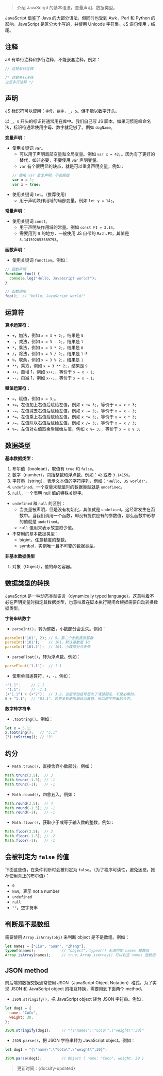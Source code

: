 > 介绍 JavaScript 的基本语法，变量声明，数据类型。

JavaScript 借鉴了 Java 的大部分语法，但同时也受到 Awk，Perl 和 Python 的影响。JavaScript 是区分大小写的，并使用 Unicode 字符集。JS 语句使用 `;` 结尾。

## 注释

JS 有单行注释和多行注释，不能嵌套注释。例如：

 ```js
// 这是单行注释

/* 这是多行注释
这是多行注释 */
 ```

## 声明

JS 标识符可以使用：`字母`，`数字`，`_`，`$`。但不能以数字开头。

以 `_`，`$` 开头的标识符通常用在库中。我们自己写 JS 脚本，如果习惯驼峰命名法，标识符通常使用字母、数字就足够了。例如 `dogName`。

**变量声明**：

* 使用关键词 `var`。
  * 可以用于声明局部变量和全局变量。例如 `var x = 42;`。因为有了更好的替代，如非必要，不要使用 `var` 声明变量。
  * `var` 有个很明显的缺点，就是可以重复声明变量，例如：
  ```js
  // 使用 var 重复声明，不会报错
  var x = 1;
  var x = true;
  ```
* 使用关键词 `let`。（推荐使用）
  * 用于声明块作用域的局部变量。例如 `let y = 14;`。

**常量声明**：

* 使用关键词 `const`。
  * 用于声明块作用域的常量。例如 `const PI = 3.14`。
  * 需要用到 π 的地方，一般使用 JS 自带的 `Math.PI`，其值是 `3.141592653589793`。

**函数声明**：

* 使用关键词 `function`。例如：

```js
// 函数声明
function foo() {
  console.log("Hello, JavaScript world!");
}

// 函数调用
foo();  // "Hello, JavaScript world!"
```

## 运算符

**算术运算符**：

* `+`，加法，例如 `x = 3 + 2;`，结果是 `5`
* `-`，减法，例如 `x = 3 - 2;`，结果是 `1`
* `*`，乘法，例如 `x = 3 * 2;`，结果是 `6`
* `/`，除法，例如 `x = 3 / 2;`，结果是 `1.5`
* `%`，取余，例如 `x = 3 % 2;`，结果是 `1`
* `**`，乘方，例如 `x = 3 ** 2;`，结果是 `9`
* `++`，自增 1，例如 `x++;`，等价于 `x = x + 1;`
* `--`，自减 1，例如 `x--;`，等价于 `x = x - 1;`

**赋值运算符**：

* `=`，赋值，例如 `x = 3;`。
* `+=`，左值加上右值后赋给左值，例如 `x += 3;`，等价于 `x = x + 3;`
* `-=`，左值减去右值后赋给左值，例如 `x -= 3;`，等价于 `x = x - 3;`
* `*=`，左值乘上右值后赋给左值，例如 `x *= 3;`，等价于 `x = x * 3;`
* `/=`，左值除以右值后赋给左值，例如 `x /= 3;`，等价于 `x = x / 3;`
* `%=`，左值对右值取余后赋给左值，例如 `x %= 3;`，等价于 `x = x % 3;`

## 数据类型

**基本数据类型**：

1. 布尔值（boolean），取值有 `true` 和 `false`。
2. 数字（number），包括整数和浮点数，例如：`42` 或者 `3.14159`。
3. 字符串（string），表示文本值的字符序列，例如：`"Hello, JS world!"`。
4. `undefined`，一个变量未赋值时的数据类型就是 `undefined`。
5. `null`，一个表明 null 值的特殊关键字。

* `undefined` 和 `null` 的区别：
  * 当变量被声明，但是没有初始化，其值就是 `undefined`。这经常发生在函数中。当我们调用一个函数，却没有提供应有的参数值，那么函数中形参的值就是 `undefined`。
  * `null` 值用来表示故意缺少值。
* 不常用的基本数据类型：
  * bigint，任意精度的整数。
  * symbol，实例唯一且不可变的数据类型。

**非基本数据类型**

1. 对象（Object），值的命名容器。

## 数据类型的转换

JavaScript 是一种动态类型语言（dynamically typed language）。这意味着不必在声明变量时指定其数据类型，也意味着在脚本执行期间会根据需要自动转换数据类型。

**字符串转数字**

* `parseInt()`，转为整数，小数部分会丢失。例如：

```js
parseInt('101', 2); // 5。第二个参数表示基数
parseInt('101');    // 101。默认基数是 10
parseInt('101.2');  // 101。小数部分会丢失
```

* `parseFloat()`，转为浮点数。例如：

```js
parseFloat('1.1');  // 1.1
```

* 使用单目运算符，`+`，`-`。例如：

```js
+"1.1";     // 1.1
-"1.1";     // -1.1
(+"1.1") + (+"2");  // 3.2。这里添加括号是为了清楚起见，不是必需的。
0 + "1.1";  // "01.1"。这里没有使用单目运算符，所以是字符串的合并。
```

**数字转字符串**

* `.toString()`。例如：

```js
let x = 5.1;
x.toString();   // "5.1"
(3).toString(); // "3"
```

## 约分

* `Math.trunc()`，直接舍弃小数部分。例如：

```js
Math.trunc(3.5);  // 3
Math.trunc(-1.5); // -1
Math.trunc(-1);   // -1
```

* `Math.round()`，四舍五入。例如：

```js
Math.round(3.5);  // 4
Math.round(-1.5); // -1
Math.round(-1);   // -1
```

* `Math.floor()`，获取小于或等于输入数的整数。例如：

```js
Math.floor(3.5);  // 3
Math.floor(-1.5); // -2
Math.floor(-1);   // -1
```

## 会被判定为 `false` 的值

下面这些值，在条件判断时会被判定为 `false`。（为了程序可读性，避免迷惑，推荐使用真正的布尔值）：

* `0`
* `NaN`，表示 not a number
* `undefined`
* `null`
* `""`，空字符串

## 判断是不是数组

需要使用 `Array.isArray(obj)` 来判断 object 是不是数组。例如：

```js
let names = ["Liu", "Guan", "Zhang"];
typeof(names);            // "object"，typeof() 无法判定 names 是数组
Array.isArray(names);     // true，Array.isArray() 可以判定 names 是数组
```

## JSON method

前后端的数据交换通常使用 JSON（JavaScript Object Notation）格式。为了实现 JSON 和 JavaScript object 的相互转换，需要用到下面两个 method。

* `JSON.stringify()`，把 JavaScript object 转为 JSON 字符串。例如：

```js
let dog1 = {
  name: "CoCo",
  weight: 30,
};

JSON.stringify(dog1);     // "{\"name\":\"CoCo\",\"weight\":30}"
```

* `JSON.parse()`，把 JSON 字符串转为 JavaScript object。例如：

```js
let dog1 = "{\"name\":\"CoCo\",\"weight\":30}";

JSON.parse(dog1);         // Object { name: "CoCo", weight: 30 }
```



> 更新时间：{docsify-updated}